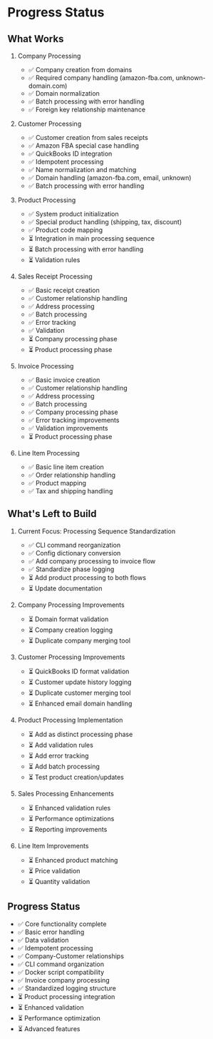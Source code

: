 # Progress Status

## What Works
1. Company Processing
   - ✅ Company creation from domains
   - ✅ Required company handling (amazon-fba.com, unknown-domain.com)
   - ✅ Domain normalization
   - ✅ Batch processing with error handling
   - ✅ Foreign key relationship maintenance

2. Customer Processing
   - ✅ Customer creation from sales receipts
   - ✅ Amazon FBA special case handling
   - ✅ QuickBooks ID integration
   - ✅ Idempotent processing
   - ✅ Name normalization and matching
   - ✅ Domain handling (amazon-fba.com, email, unknown)
   - ✅ Batch processing with error handling

3. Product Processing
   - ✅ System product initialization
   - ✅ Special product handling (shipping, tax, discount)
   - ✅ Product code mapping
   - ⏳ Integration in main processing sequence
   - ⏳ Batch processing with error handling
   - ⏳ Validation rules

4. Sales Receipt Processing
   - ✅ Basic receipt creation
   - ✅ Customer relationship handling
   - ✅ Address processing
   - ✅ Batch processing
   - ✅ Error tracking
   - ✅ Validation
   - ⏳ Company processing phase
   - ⏳ Product processing phase

5. Invoice Processing
   - ✅ Basic invoice creation
   - ✅ Customer relationship handling
   - ✅ Address processing
   - ✅ Batch processing
   - ✅ Company processing phase
   - ✅ Error tracking improvements
   - ✅ Validation improvements
   - ⏳ Product processing phase

6. Line Item Processing
   - ✅ Basic line item creation
   - ✅ Order relationship handling
   - ✅ Product mapping
   - ✅ Tax and shipping handling

## What's Left to Build

1. Current Focus: Processing Sequence Standardization
   - ✅ CLI command reorganization
   - ✅ Config dictionary conversion
   - ✅ Add company processing to invoice flow
   - ✅ Standardize phase logging
   - ⏳ Add product processing to both flows
   - ⏳ Update documentation

2. Company Processing Improvements
   - ⏳ Domain format validation
   - ⏳ Company creation logging
   - ⏳ Duplicate company merging tool

3. Customer Processing Improvements
   - ⏳ QuickBooks ID format validation
   - ⏳ Customer update history logging
   - ⏳ Duplicate customer merging tool
   - ⏳ Enhanced email domain handling

4. Product Processing Implementation
   - ⏳ Add as distinct processing phase
   - ⏳ Add validation rules
   - ⏳ Add error tracking
   - ⏳ Add batch processing
   - ⏳ Test product creation/updates

5. Sales Processing Enhancements
   - ⏳ Enhanced validation rules
   - ⏳ Performance optimizations
   - ⏳ Reporting improvements

6. Line Item Improvements
   - ⏳ Enhanced product matching
   - ⏳ Price validation
   - ⏳ Quantity validation

## Progress Status
- ✅ Core functionality complete
- ✅ Basic error handling
- ✅ Data validation
- ✅ Idempotent processing
- ✅ Company-Customer relationships
- ✅ CLI command organization
- ✅ Docker script compatibility
- ✅ Invoice company processing
- ✅ Standardized logging structure
- ⏳ Product processing integration
- ⏳ Enhanced validation
- ⏳ Performance optimization
- ⏳ Advanced features
